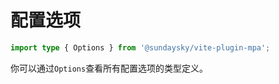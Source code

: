 # 配置选项

```ts
import type { Options } from '@sundaysky/vite-plugin-mpa';
```

你可以通过`Options`查看所有配置选项的类型定义。
